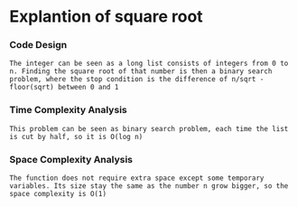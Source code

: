# Explantion of square root

### Code Design

    The integer can be seen as a long list consists of integers from 0 to n. Finding the square root of that number is then a binary search problem, where the stop condition is the difference of n/sqrt - floor(sqrt) between 0 and 1

### Time Complexity Analysis

    This problem can be seen as binary search problem, each time the list is cut by half, so it is O(log n)

### Space Complexity Analysis

    The function does not require extra space except some temporary variables. Its size stay the same as the number n grow bigger, so the space complexity is O(1)
